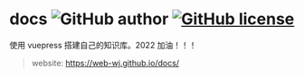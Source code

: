 # docs ![GitHub author](https://img.shields.io/badge/Author-Alex-blue) [![GitHub license](https://img.shields.io/github/license/web-wj/docs)](https://github.com/web-wj/docs/blob/main/LICENSE) 

使用 vuepress 搭建自己的知识库。2022 加油！！！

> website: https://web-wj.github.io/docs/
